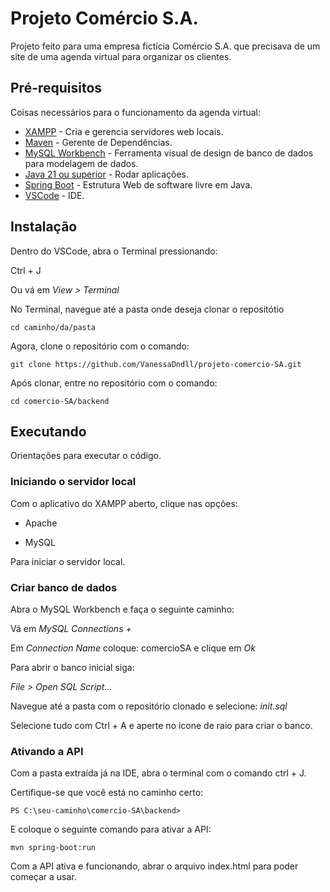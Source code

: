 # Projeto Comércio S.A.

Projeto feito para uma empresa fictícia Comércio S.A. que precisava de um site de uma agenda virtual para organizar os clientes.

## Pré-requisitos
Coisas necessários para o funcionamento da agenda virtual:
* [XAMPP](https://www.apachefriends.org/pt_br/index.html) - Cria e gerencia servidores web locais.
* [Maven](https://maven.apache.org/) - Gerente de Dependências.
* [MySQL Workbench](https://downloads.mysql.com/archives/workbench/) - Ferramenta visual de design de banco de dados para modelagem de dados.
* [Java 21 ou superior](https://www.oracle.com/br/java/technologies/downloads/#java24) - Rodar aplicações.
* [Spring Boot](https://docs.spring.io/spring-boot/installing.html) - Estrutura Web de software livre em Java.
* [VSCode](https://code.visualstudio.com/download) - IDE. 

## Instalação
Dentro do VSCode, abra o Terminal pressionando:

Ctrl + J

Ou vá em *View > Terminal*

No Terminal, navegue até a pasta onde deseja clonar o repositótio

```
cd caminho/da/pasta
```

Agora, clone o repositório com o comando:

```
git clone https://github.com/VanessaDndll/projeto-comercio-SA.git
```

Após clonar, entre no repositório com o comando:

```
cd comercio-SA/backend
```

## Executando
Orientações para executar o código.

### Iniciando o servidor local
Com o aplicativo do XAMPP aberto, clique nas opções:

- Apache 

- MySQL

Para iniciar o servidor local.

### Criar banco de dados
Abra o MySQL Workbench e faça o seguinte caminho:

Vá em *MySQL Connections +*

Em *Connection Name* coloque: comercioSA e clique em *Ok*


Para abrir o banco inicial siga:

*File > Open SQL Script...* 

Navegue até a pasta com o repositório clonado e selecione: *init.sql*

Selecione tudo com Ctrl + A e aperte no icone de raio para criar o banco.

### Ativando a API
Com a pasta extraída já na IDE, abra o terminal com o comando ctrl + J.

Certifique-se que você está no caminho certo:

```
PS C:\seu-caminho\comercio-SA\backend>
```

E coloque o seguinte comando para ativar a API:

```
mvn spring-boot:run
```

Com a API ativa e funcionando, abrar o arquivo index.html para poder começar a usar.